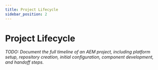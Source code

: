 ```yaml
---
title: Project Lifecycle
sidebar_position: 2
---
```


# Project Lifecycle

_TODO: Document the full timeline of an AEM project, including platform setup, repository creation, initial configuration, component development, and handoff steps._
